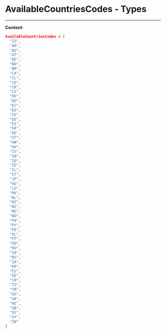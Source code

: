 <!-- This file is generated by a script. Do not edit directly -->
# AvailableCountriesCodes - Types


---
**Content**:
```json
AvailableCountriesCodes = [
  "ZZ",
  "AR",
  "AU",
  "AT",
  "BE",
  "BO",
  "BR",
  "CA",
  "CL",
  "CO",
  "CR",
  "CZ",
  "DK",
  "DO",
  "EC",
  "EG",
  "SV",
  "EE",
  "FI",
  "FR",
  "DE",
  "GT",
  "HN",
  "HU",
  "IS",
  "IN",
  "ID",
  "IE",
  "IL",
  "IT",
  "JP",
  "KE",
  "LU",
  "MX",
  "NL",
  "NZ",
  "NI",
  "NG",
  "NO",
  "PA",
  "PY",
  "PE",
  "PL",
  "PT",
  "RO",
  "RU",
  "SA",
  "RS",
  "ZA",
  "KR",
  "ES",
  "SE",
  "CH",
  "TZ",
  "TR",
  "UG",
  "UA",
  "AE",
  "GB",
  "US",
  "UY",
  "ZW"
]
````

